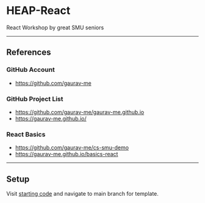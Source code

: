 # HEAP-React

React Workshop by great SMU seniors

---

## References

### GitHub Account

- https://github.com/gaurav-me

### GitHub Project List

- https://github.com/gaurav-me/gaurav-me.github.io
- https://gaurav-me.github.io/

### React Basics

- https://github.com/gaurav-me/cs-smu-demo
- https://gaurav-me.github.io/basics-react

---

## Setup

Visit [starting code](https://github.com/gaurav-me/cs-smu-demo) and navigate to main branch for template.
